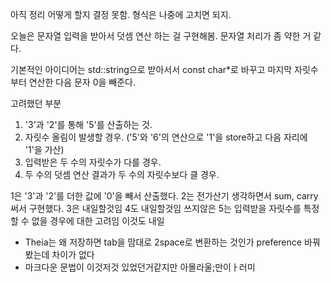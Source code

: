 아직 정리 어떻게 할지 결정 못함.
형식은 나중에 고치면 되지.

오늘은 문자열 입력을 받아서 덧셈 연산 하는 걸 구현해봄.
문자열 처리가 좀 약한 거 같다.

기본적인 아이디어는 std::string으로 받아서서 const char*로 바꾸고
마지막 자릿수부터 연산한 다음 문자 0을 빼준다.

고려했던 부분
1. '3'과 '2'를 통해 '5'를 산출하는 것.
2. 자릿수 올림이 발생할 경우. ('5'와 '6'의 연산으로 '1'을 store하고 다음 자리에 '1'을 가산)
3. 입력받은 두 수의 자릿수가 다를 경우.
4. 두 수의 덧셈 연산 결과가 두 수의 자릿수보다 클 경우.

1은 '3'과 '2'를 더한 값에 '0'을 빼서 산출했다.
2는 전가산기 생각하면서 sum, carry 써서 구현했다.
3은 내일할것임 4도 내일할것임 쓰지않은 5는 입력받을 자릿수를 특정할 수 없을 경우에 대한 고려임 이것도 내일
+ Theia는 왜 저장하면 tab을 맘대로 2space로 변환하는 것인가 preference 바꿔봤는데 차이가 없다
+ 마크다운 문법이 이것저것 있었던거같지만 아몰라울;만이ㅏ러미
